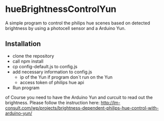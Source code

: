 # hueBrightnessControlYun

A simple program to control the philips hue scenes based on detected brightness by using a photocell sensor and a Arduino Yun.

## Installation

* clone the repository
* call npm install
* cp config-default.js to config.js
* add necessary information to config.js
    * ip of the Yun if program don´t run on the Yun
    * access token of philips hue api
* Run program
 
of Course you need to have the Arduino Yun and curcuit to read out the brightness. Please follow the instruction here: http://lm-consult.com/wp/projects/brightness-dependent-philips-hue-control-with-arduino-yun/

   